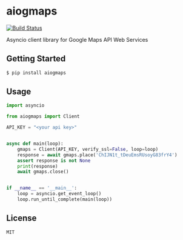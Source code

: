 # aiogmaps
[![Build Status](https://travis-ci.org/hzlmn/aiogmaps.svg?branch=master)](https://travis-ci.org/hzlmn/aiogmaps)

Asyncio client library for Google Maps API Web Services


## Getting Started

```sh
$ pip install aiogmaps
```

## Usage

```python
import asyncio

from aiogmaps import Client

API_KEY = "<your api key>"


async def main(loop):
    gmaps = Client(API_KEY, verify_ssl=False, loop=loop)
    response = await gmaps.place('ChIJN1t_tDeuEmsRUsoyG83frY4')
    assert response is not None
    print(response)
    await gmaps.close()


if __name__ == '__main__':
    loop = asyncio.get_event_loop()
    loop.run_until_complete(main(loop))

```


## License

`MIT`

